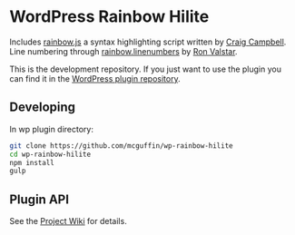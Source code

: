WordPress Rainbow Hilite
========================

Includes [rainbow.js](http://craig.is/making/rainbows) a syntax highlighting script written by [Craig Campbell](http://craig.is/).
Line numbering through [rainbow.linenumbers](https://github.com/Sjeiti/rainbow.linenumbers) by [Ron Valstar](http://www.sjeiti.com/).

This is the development repository. If you just want to use the plugin you can
find it in the [WordPress plugin repository](http://wordpress.org/plugins/wp-rainbow-hilite/).

Developing
----------

In wp plugin directory:
```bash
git clone https://github.com/mcguffin/wp-rainbow-hilite
cd wp-rainbow-hilite
npm install
gulp
```

Plugin API
----------
See the [Project Wiki](../../wiki/) for details.
